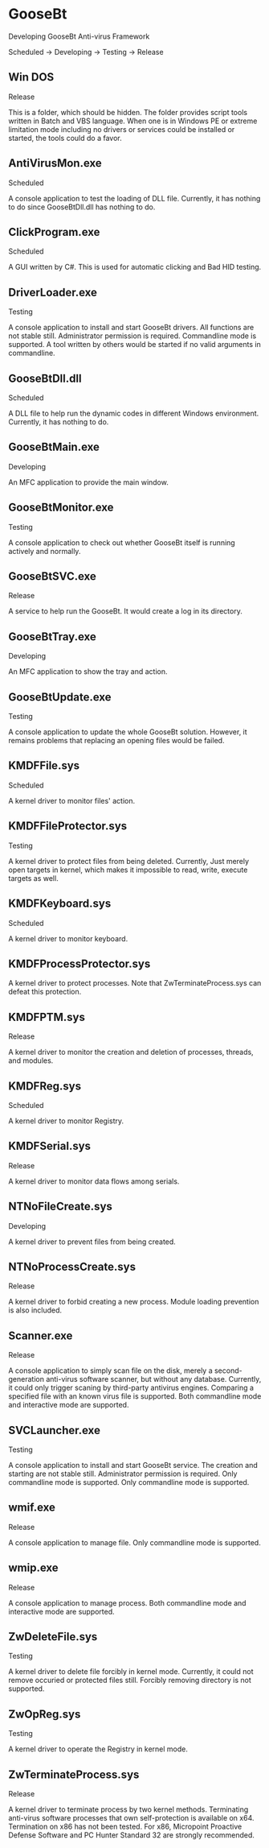 # GooseBt

Developing GooseBt Anti-virus Framework

Scheduled -> Developing -> Testing -> Release

## Win DOS

Release

This is a folder, which should be hidden. The folder provides script tools written in Batch and VBS language. When one is in Windows PE or extreme limitation mode including no drivers or services could be installed or started, the tools could do a favor. 

## AntiVirusMon.exe

Scheduled

A console application to test the loading of DLL file. Currently, it has nothing to do since GooseBtDll.dll has nothing to do. 

## ClickProgram.exe

Scheduled

A GUI written by C\#. This is used for automatic clicking and Bad HID testing. 

## DriverLoader.exe

Testing

A console application to install and start GooseBt drivers. All functions are not stable still. Administrator permission is required. Commandline mode is supported. A tool written by others would be started if no valid arguments in commandline. 

## GooseBtDll.dll

Scheduled

A DLL file to help run the dynamic codes in different Windows environment. Currently, it has nothing to do. 

## GooseBtMain.exe

Developing

An MFC application to provide the main window. 

## GooseBtMonitor.exe

Testing

A console application to check out whether GooseBt itself is running actively and normally. 

## GooseBtSVC.exe

Release

A service to help run the GooseBt. It would create a log in its directory. 

## GooseBtTray.exe

Developing

An MFC application to show the tray and action. 

## GooseBtUpdate.exe

Testing

A console application to update the whole GooseBt solution. However, it remains problems that replacing an opening files would be failed. 

## KMDFFile.sys

Scheduled

A kernel driver to monitor files' action. 

## KMDFFileProtector.sys

Testing

A kernel driver to protect files from being deleted. Currently, Just merely open targets in kernel, which makes it impossible to read, write, execute targets as well. 

## KMDFKeyboard.sys

Scheduled

A kernel driver to monitor keyboard. 

## KMDFProcessProtector.sys

A kernel driver to protect processes. Note that ZwTerminateProcess.sys can defeat this protection. 

## KMDFPTM.sys

Release

A kernel driver to monitor the creation and deletion of processes, threads, and modules. 

## KMDFReg.sys

Scheduled

A kernel driver to monitor Registry. 

## KMDFSerial.sys

Release

A kernel driver to monitor data flows among serials. 

## NTNoFileCreate.sys

Developing

A kernel driver to prevent files from being created. 

## NTNoProcessCreate.sys

Release

A kernel driver to forbid creating a new process. Module loading prevention is also included. 

## Scanner.exe

Release

A console application to simply scan file on the disk, merely a second-generation anti-virus software scanner, but without any database. Currently, it could only trigger scaning by third-party antivirus engines. Comparing a specified file with an known virus file is supported. Both commandline mode and interactive mode are supported. 

## SVCLauncher.exe

Testing

A console application to install and start GooseBt service. The creation and starting are not stable still. Administrator permission is required. Only commandline mode is supported. Only commandline mode is supported. 

## wmif.exe

Release

A console application to manage file. Only commandline mode is supported. 

## wmip.exe

Release

A console application to manage process. Both commandline mode and interactive mode are supported. 

## ZwDeleteFile.sys

Testing

A kernel driver to delete file forcibly in kernel mode. Currently, it could not remove occuried or protected files still. Forcibly removing directory is not supported. 

## ZwOpReg.sys

Testing

A kernel driver to operate the Registry in kernel mode. 

## ZwTerminateProcess.sys

Release

A kernel driver to terminate process by two kernel methods. Terminating anti-virus software processes that own self-protection is available on x64. Termination on x86 has not been tested. For x86, Micropoint Proactive Defense Software and PC Hunter Standard 32 are strongly recommended. 
